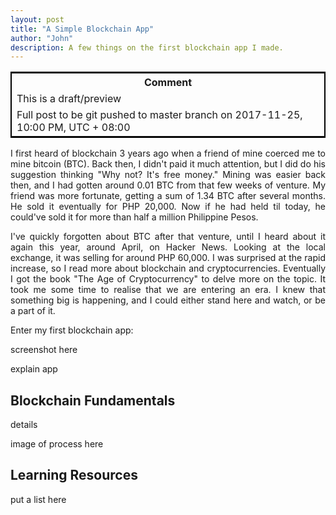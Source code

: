 ```yaml
---
layout: post
title: "A Simple Blockchain App"
author: "John"
description: A few things on the first blockchain app I made.
---
```

<table style="border:2px solid black;" width="75%" align="center">	
<tr>
  <th>Comment</th>
</tr>
<tr>
  <td>This is a draft/preview</td>
</tr>
<tr>
  <td>Full post to be git pushed to master branch on 2017-11-25, 10:00 PM, UTC + 08:00</td>
</tr>
</table>

<p align="justify">I first heard of blockchain 3 years ago when a friend of mine coerced me to mine bitcoin (BTC). Back then, I didn't paid it much attention, but I did do his suggestion thinking "Why not? It's free money." Mining was easier back then, and I had gotten around 0.01 BTC from that few weeks of venture. My friend was more fortunate, getting a sum of 1.34 BTC after several months. He sold it eventually for PHP 20,000. Now if he had held til today, he could've sold it for more than half a million Philippine Pesos.</p>

<p align="justify">I've quickly forgotten about BTC after that venture, until I heard about it again this year, around April, on Hacker News. Looking at the local exchange, it was selling for around PHP 60,000. I was surprised at the rapid increase, so I read more about blockchain and cryptocurrencies. Eventually I got the book "The Age of Cryptocurrency" to delve more on the topic. It took me some time to realise that we are entering an era. I knew that something big is happening, and I could either stand here and watch, or be a part of it.</p>

<p align="justify">Enter my first blockchain app:</p>
<!-- more -->  
<p align="justify">screenshot here</p>
<p align="justify">explain app</p>
<h2>Blockchain Fundamentals</h2>
<p align="justify">details</p>
<p align="justify">image of process here</p>
<h2>Learning Resources</h2>
<p align="justify">put a list here</p>
